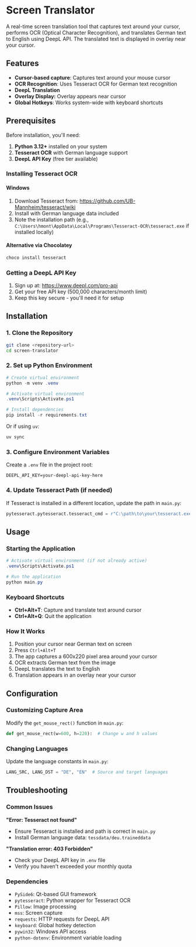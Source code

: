 # Screen Translator

A real-time screen translation tool that captures text around your cursor, performs OCR (Optical Character Recognition), and translates German text to English using DeepL API. The translated text is displayed in overlay near your cursor.

## Features

- **Cursor-based capture**: Captures text around your mouse cursor
- **OCR Recognition**: Uses Tesseract OCR for German text recognition
- **DeepL Translation**
- **Overlay Display:** Overlay appears near cursor
- **Global Hotkeys**: Works system-wide with keyboard shortcuts

## Prerequisites

Before installation, you'll need:

1. **Python 3.12+** installed on your system
2. **Tesseract OCR** with German language support
3. **DeepL API Key** (free tier available)

### Installing Tesseract OCR

#### Windows
1. Download Tesseract from: https://github.com/UB-Mannheim/tesseract/wiki
2. Install with German language data included
3. Note the installation path (e.g., `C:\Users\hmont\AppData\Local\Programs\Tesseract-OCR\tesseract.exe` if installed locally)

#### Alternative via Chocolatey
```powershell
choco install tesseract
```

### Getting a DeepL API Key

1. Sign up at: https://www.deepl.com/pro-api
2. Get your free API key (500,000 characters/month limit)
3. Keep this key secure - you'll need it for setup

## Installation

### 1. Clone the Repository
```bash
git clone <repository-url>
cd screen-translator
```

### 2. Set up Python Environment
```powershell
# Create virtual environment
python -m venv .venv

# Activate virtual environment
.venv\Scripts\Activate.ps1

# Install dependencies
pip install -r requirements.txt
```

Or if using `uv`:
```powershell
uv sync
```

### 3. Configure Environment Variables
Create a `.env` file in the project root:
```env
DEEPL_API_KEY=your-deepl-api-key-here
```

### 4. Update Tesseract Path (if needed)
If Tesseract is installed in a different location, update the path in `main.py`:
```python
pytesseract.pytesseract.tesseract_cmd = r"C:\path\to\your\tesseract.exe"
```

## Usage

### Starting the Application
```powershell
# Activate virtual environment (if not already active)
.venv\Scripts\Activate.ps1

# Run the application
python main.py
```

### Keyboard Shortcuts
- **Ctrl+Alt+T**: Capture and translate text around cursor
- **Ctrl+Alt+Q**: Quit the application

### How It Works
1. Position your cursor near German text on screen
2. Press `Ctrl+Alt+T`
3. The app captures a 600x220 pixel area around your cursor
4. OCR extracts German text from the image
5. DeepL translates the text to English
6. Translation appears in an overlay near your cursor

## Configuration

### Customizing Capture Area
Modify the `get_mouse_rect()` function in `main.py`:
```python
def get_mouse_rect(w=600, h=220):  # Change w and h values
```

### Changing Languages
Update the language constants in `main.py`:
```python
LANG_SRC, LANG_DST = "DE", "EN"  # Source and target languages
```

## Troubleshooting

### Common Issues

**"Error: Tesseract not found"**
- Ensure Tesseract is installed and path is correct in `main.py`
- Install German language data: `tessdata/deu.traineddata`

**"Translation error: 403 Forbidden"**
- Check your DeepL API key in `.env` file
- Verify you haven't exceeded your monthly quota

### Dependencies
- `PySide6`: Qt-based GUI framework
- `pytesseract`: Python wrapper for Tesseract OCR
- `Pillow`: Image processing
- `mss`: Screen capture
- `requests`: HTTP requests for DeepL API
- `keyboard`: Global hotkey detection
- `pywin32`: Windows API access
- `python-dotenv`: Environment variable loading
